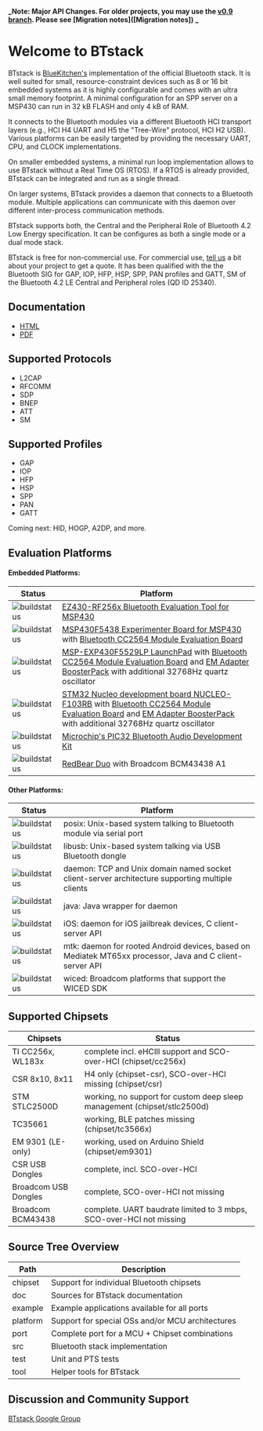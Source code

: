 **_Note: Major API Changes. For older projects, you may use the [v0.9 branch](https://github.com/bluekitchen/btstack/tree/v0.9). 
Please see [Migration notes]([Migration notes]) _**

# Welcome to BTstack

BTstack is [BlueKitchen's](http://bluekitchen-gmbh.com) implementation of the official Bluetooth stack. 
It is well suited for small, resource-constraint devices 
such as 8 or 16 bit embedded systems as it is highly configurable and comes with an ultra small memory footprint. 
A minimal configuration for an SPP server on a MSP430 can run in 32 kB FLASH and only 4 kB of RAM.

It connects to the Bluetooth modules via a different Bluetooth HCI transport layers (e.g., HCI H4 UART and 
H5 the "Tree-Wire" protocol, HCI H2 USB). Various platforms can be easily targeted by providing the necessary 
UART, CPU, and CLOCK implementations. 

On smaller embedded systems, a minimal run loop implementation allows to use BTstack without a Real Time OS (RTOS). 
If a RTOS is already provided, BTstack can be integrated and run as a single thread. 

On larger systems, BTstack provides a daemon that connects to a Bluetooth module. 
Multiple applications can communicate with this daemon over different inter-process communication methods.

BTstack supports both, the Central and the Peripheral Role of Bluetooth 4.2 Low Energy specification. 
It can be configures as both a single mode or a dual mode stack.

BTstack is free for non-commercial use. For commercial use, <a href="mailto:contact@bluekitchen-gmbh.com">tell us</a> 
a bit about your project to get a quote.
It has been qualified with the the Bluetooth SIG for GAP, IOP, HFP, HSP, SPP, PAN profiles and 
GATT, SM of the Bluetooth 4.2 LE Central and Peripheral roles (QD ID 25340).

## Documentation
- [HTML](http://bluekitchen-gmbh.com/btstack/v1.0)
- [PDF](http://bluekitchen-gmbh.com/btstack_v1.0.pdf)

## Supported Protocols
* L2CAP            
* RFCOMM           
* SDP              
* BNEP             
* ATT              
* SM      


## Supported Profiles
* GAP              
* IOP              
* HFP
* HSP
* SPP              
* PAN              
* GATT             

Coming next: HID, HOGP, A2DP, and more.

## Evaluation Platforms

#### Embedded Platforms:      
Status               | Platform
--------------       | ------ 
![buildstatus](http://buildbot.bluekitchen-gmbh.com/btstack/badge.png?builder=port-ez430-rf2560-develop) | [EZ430-RF256x Bluetooth Evaluation Tool for MSP430](http://www.ti.com/tool/ez430-rf256x)  
![buildstatus](http://buildbot.bluekitchen-gmbh.com/btstack/badge.png?builder=port-msp-exp430f5438-cc2564b-develop) | [MSP430F5438 Experimenter Board for MSP430](http://www.ti.com/tool/msp-exp430f5438) with [Bluetooth CC2564 Module Evaluation Board](http://www.ti.com/tool/cc2564modnem) 
![buildstatus](http://buildbot.bluekitchen-gmbh.com/btstack/badge.png?builder=port-msp430f5229lp-cc2564b-develop) | [MSP-EXP430F5529LP LaunchPad](http://www.ti.com/ww/en/launchpad/launchpads-msp430-msp-exp430f5529lp.html#tabs) with [Bluetooth CC2564 Module Evaluation Board](http://www.ti.com/tool/cc2564modnem) and [EM Adapter BoosterPack](http://www.ti.com/tool/boost-ccemadapter) with additional 32768Hz quartz oscillator   
![buildstatus](http://buildbot.bluekitchen-gmbh.com/btstack/badge.png?builder=port-stm32-f103rb-nucleo-develop) | [STM32 Nucleo development board NUCLEO-F103RB](http://www.st.com/web/catalog/tools/FM116/SC959/SS1532/LN1847/PF259875) with [Bluetooth CC2564 Module Evaluation Board](http://www.ti.com/tool/cc2564modnem) and [EM Adapter BoosterPack](http://www.ti.com/tool/boost-ccemadapter) with additional 32768Hz quartz oscillator
![buildstatus](http://buildbot.bluekitchen-gmbh.com/btstack/badge.png?builder=port-pic32-harmony-develop) | [Microchip's PIC32 Bluetooth Audio Development Kit](http://www.microchip.com/Developmenttools/ProductDetails.aspx?PartNO=DV320032)  
![buildstatus](http://buildbot.bluekitchen-gmbh.com/btstack/badge.png?builder=port-wiced-develop) | [RedBear Duo](https://github.com/redbear/WICED-SDK) with Broadcom BCM43438 A1 


#### Other Platforms:     
Status               | Platform
--------------       | ------ 
![buildstatus](http://buildbot.bluekitchen-gmbh.com/btstack/badge.png?builder=port-posix-h4-develop)| posix: Unix-based system talking to Bluetooth module via serial port   
![buildstatus](http://buildbot.bluekitchen-gmbh.com/btstack/badge.png?builder=port-libusb-develop)| libusb: Unix-based system talking via USB Bluetooth dongle
![buildstatus](http://buildbot.bluekitchen-gmbh.com/btstack/badge.png?builder=port-daemon-develop)| daemon: TCP and Unix domain named socket client-server architecture supporting multiple clients
![buildstatus](http://buildbot.bluekitchen-gmbh.com/btstack/badge.png?builder=java-develop)| java: Java wrapper for daemon 
![buildstatus](http://buildbot.bluekitchen-gmbh.com/btstack/badge.png?builder=port-ios-develop)| iOS: daemon for iOS jailbreak devices, C client-server API
![buildstatus](http://buildbot.bluekitchen-gmbh.com/btstack/badge.png?builder=port-mtk-develop)| mtk: daemon for rooted Android devices, based on Mediatek MT65xx processor, Java and C client-server API
![buildstatus](http://buildbot.bluekitchen-gmbh.com/btstack/badge.png?builder=port-wiced-develop) | wiced: Broadcom platforms that support the WICED SDK

## Supported Chipsets
Chipsets             | Status
--------------       | ------ 
TI CC256x, WL183x    | complete incl. eHCIll support and SCO-over-HCI (chipset/cc256x)
CSR 8x10, 8x11       | H4 only (chipset-csr), SCO-over-HCI missing (chipset/csr)
STM STLC2500D        | working, no support for custom deep sleep management (chipset/stlc2500d)
TC35661              | working, BLE patches missing (chipset/tc3566x)
EM 9301 (LE-only)    | working, used on Arduino Shield (chipset/em9301)
CSR USB Dongles      | complete, incl. SCO-over-HCI 
Broadcom USB Dongles | complete, SCO-over-HCI not missing
Broadcom BCM43438    | complete. UART baudrate limited to 3 mbps, SCO-over-HCI not missing

## Source Tree Overview
Path				| Description
--------------------|---------------
chipset             | Support for individual Bluetooth chipsets
doc                 | Sources for BTstack documentation
example             | Example applications available for all ports
platform            | Support for special OSs and/or MCU architectures
port                | Complete port for a MCU + Chipset combinations
src                 | Bluetooth stack implementation
test                | Unit and PTS tests
tool                | Helper tools for BTstack

## Discussion and Community Support
[BTstack Google Group](http://groups.google.com/group/btstack-dev)
